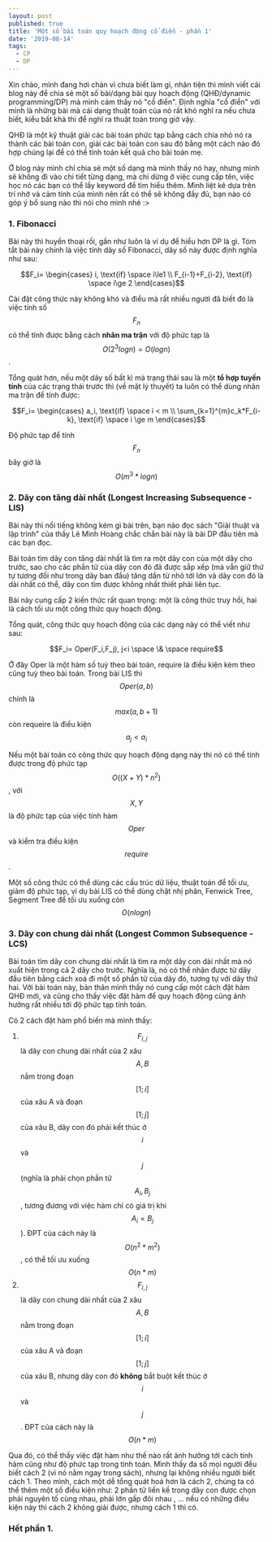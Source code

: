 ```yaml
---
layout: post
published: true
title: 'Một số bài toán quy hoạch động cổ điển - phần 1'
date: '2019-08-14'
tags:
  - CP
  - DP
---
```


Xin chào, mình đang hơi chán vì chưa biết làm gì, nhân tiện thì mình viết cái blog này để chia sẻ một số bài/dạng bài quy hoạch động (QHĐ/dynamic programming/DP) mà mình cảm thấy nó "cổ điển". Định nghĩa "cổ điển" với mình là những bài mà cái dạng thuật toán của nó rất khó nghĩ ra nếu chưa biết, kiểu bất khả thi để nghĩ ra thuật toán trong giờ vậy. 

QHĐ là một kỹ thuật giải các bài toán phức tạp bằng cách chia nhỏ nó ra thành các bài toán con, giải các bài toán con sau đó bằng một cách nào đó hợp chúng lại để có thể tính toán kết quả cho bài toán mẹ. 

Ở blog này mình chỉ chia sẻ một số dạng mà mình thấy nó hay, nhưng mình sẽ không đi vào chi tiết từng dạng, mà chỉ dừng ở việc cung cấp tên, việc học nó các bạn có thể lấy keyword để tìm hiểu thêm. Mình liệt kê dựa trên trí nhớ và cảm tính của mình nên rất có thể sẽ không đầy đủ, bạn nào có góp ý bổ sung nào thì nói cho mình nhé :>



### 1. Fibonacci

Bài này thì huyền thoại rồi, gần như luôn là ví dụ để hiểu hơn DP là gì. 
Tóm tắt bài này chính là việc tính dãy số Fibonacci, dãy số này được định nghĩa như sau:

$$F_i= \begin{cases} i, \text{if} \space i\le1 \\ F_{i-1}+F_{i-2}, \text{if} \space i\ge 2 \end{cases}$$

Cài đặt công thức này không khó và điều mà rất nhiều người đã biết đó là việc tính số $$F_n$$ có thể tính được bằng cách  **nhân ma trận** với độ phức tạp là $$O\left(2^3logn\right)=O\left(logn\right)$$. 

Tổng quát hơn, nếu một dãy số bất kì mà trạng thái sau là một **tổ hợp tuyến tính** của các trạng thái trước thì (về mặt lý thuyết) ta luôn có thể dùng nhân ma trận để tính được: 

$$F_i= \begin{cases}  a_i, \text{if} \space i < m \\ \sum_{k=1}^{m}c_k*F_{i-k}, \text{if} \space i \ge m \end{cases}$$

Độ phức tạp để tính $$F_n$$ bây giờ là $$O\left(m^3*logn\right)$$
### 2. Dãy con tăng dài nhất (Longest Increasing Subsequence - LIS)
Bài này thì nổi tiếng không kém gì bài trên, bạn nào đọc sách "Giải thuật và lập trình" của thầy Lê Mình Hoàng chắc chắn bài này là bài DP đầu tiên mà các bạn đọc.

Bài toán tìm dãy con tăng dài nhất là tìm ra một dãy con của một dãy cho trước, sao cho các phần tử của dãy con đó đã được sắp xếp (mà vẫn giữ thứ tự tương đối như trong dãy ban đầu) tăng dần từ nhỏ tới lớn và dãy con đó là dài nhất có thể, dãy con tìm được không nhất thiết phải liên tục. 

Bài này cung cấp 2 kiến thức rất quan trọng: một là công thức truy hồi, hai là cách tối ưu một công thức quy hoạch động.

Tổng quát, công thức quy hoạch động của các dạng này có thể viết như sau: 

$$F_i= Oper(F_i,F_j), j<i \space \& \space  require$$

Ở đây Oper là một hàm số tuỳ theo bài toán, require là điều kiện kèm theo cũng tuỳ theo bài toán. Trong bài LIS thì $$Oper(a,b)$$ chính là $$max(a,b+1)$$ còn requeire là điều kiện $$a_j<a_i$$

Nếu một bài toán có công thức quy hoạch động dạng này thì nó có thể tính được trong độ phức tạp $$O((X+Y)*n^2)$$, với $$X,Y$$ là độ phức tạp của việc tính hàm $$Oper$$ và kiểm tra điều kiện $$require$$.

Một số công thức có thể dùng các cấu trúc dữ liệu, thuật toán để tối ưu, giảm độ phức tạp, ví dụ bài LIS có thể dùng chặt nhị phân, Fenwick Tree, Segment Tree để tối ưu xuống còn $$O(nlogn)$$

### 3. Dãy con chung dài nhất (Longest Common Subsequence - LCS)
Bài toán tìm dãy con chung dài nhất là tìm ra một dãy con dài nhất mà nó xuất hiện trong cả 2 dãy cho trước. Nghĩa là, nó có thể nhận được từ dãy đầu tiên bằng cách xoá đi một số phần tử của dãy đó, tương tự với dãy thứ hai.
Với bài toán này, bản thân mình thấy nó cung cấp một cách đặt hàm QHĐ mới, và cũng cho thấy việc đặt hàm để quy hoạch động cũng ảnh hưởng rất nhiều tới độ phức tạp tính toán. 

Có 2 cách đặt hàm phổ biến mà mình thấy: 

 1.  $$F_{i,j}$$ là dãy con chung dài nhất của 2 xâu $$A,B$$ nằm trong đoạn $$[1;i]$$ của xâu A và đoạn $$[1;j]$$ của xâu B, dãy con đó phải kết thúc ở $$i$$ và $$j$$ (nghĩa là phải chọn phần tử $$A_i,B_j$$, tương đương với việc hàm chỉ có giá trị khi $$A_i=B_j$$). ĐPT của cách này là $$O(n^{2}*m^{2})$$, có thể tối ưu xuống $$O(n*m)$$
 2. $$F_{i,j}$$ là dãy con chung dài nhất của 2 xâu $$A,B$$ nằm trong đoạn $$[1;i]$$ của xâu A và đoạn $$[1;j]$$ của xâu B, nhưng dãy con đó **không** bắt buột kết thúc ở $$i$$ và $$j$$. ĐPT của cách này là $$O(n*m)$$

Qua đó, có thể thấy việc đặt hàm như thế nào rất ảnh hưởng tới cách tính hàm cũng như độ phức tạp trong tính toán. Mình thấy đa số mọi người đều biết cách 2 (vì nó nằm ngay trong sách), nhưng lại không nhiều người biết cách 1. Theo mình, cách một dễ tổng quát hoá hơn là cách 2, chúng ta có thể thêm một số điều kiện như: 2 phần tử liền kề trong dãy con được chọn phải nguyên tố cùng nhau, phải lớn gấp đôi nhau , ... nếu có những điều kiện này thì cách 2 không giải được, nhưng cách 1 thì có. 

### Hết phần 1.
